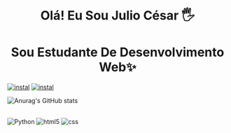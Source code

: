 <h1 align="center">Olá! Eu Sou Julio César 🖐️</h1>
<h1 align="center">Sou Estudante De Desenvolvimento 
Web✨</h1>

[![instal](https://img.shields.io/badge/Instagram-E4405F?style=for-the-badge&logo=instagram&logoColor=white)](https://www.instagram.com/)
[![instal](https://img.shields.io/badge/Discord-7289DA?style=for-the-badge&logo=discord&logoColor=white)](https://discord.com/channels/@me)

![Anurag's GitHub stats](https://github-readme-stats.vercel.app/api?username=almeidaadev&show_icons=true&theme=radical)

<div style="display: inline_block;"><br/>
    <img aling="center" alt="Python" src="https://img.shields.io/badge/Python-3776AB?style=for-the-badge&logo=python&logoColor=white" />
    <img aling="center" alt="html5" src="https://img.shields.io/badge/HTML5-E34F26?style=for-the-badge&logo=html5&logoColor=white" />
    <img aling="center" alt="css" src="https://img.shields.io/badge/CSS-239120?&style=for-the-badge&logo=css3&logoColor=white" />
</div>
